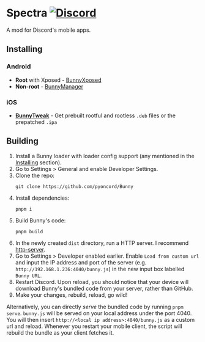 
# Spectra [![Discord](https://img.shields.io/discord/1196075698301968455?style=social&logo=discord&label=Pyoncord)](https://discord.gg/XjYgWXHb9Q)
A mod for Discord's mobile apps.

## Installing

### Android

- **Root** with Xposed - [BunnyXposed](https://github.com/pyoncord/BunnyXposed/releases/latest)
- **Non-root** - [BunnyManager](https://github.com/pyoncord/BunnyManager/releases/latest)

### iOS
- [**BunnyTweak**](https://github.com/pyoncord/BunnyTweak) - Get prebuilt rootful and rootless `.deb` files or the prepatched `.ipa `

## Building
1. Install a Bunny loader with loader config support (any mentioned in the [Installing](#installing) section).
1. Go to Settings > General and enable Developer Settings.
1. Clone the repo:
    ```
    git clone https://github.com/pyoncord/Bunny
    ```
1. Install dependencies:
    ```
    pnpm i
    ```
1. Build Bunny's code:
    ```
    pnpm build
    ```
1. In the newly created `dist` directory, run a HTTP server. I recommend [http-server](https://www.npmjs.com/package/http-server).
1. Go to Settings > Developer enabled earlier. Enable `Load from custom url` and input the IP address and port of the server (e.g. `http://192.168.1.236:4040/bunny.js`) in the new input box labelled `Bunny URL`.
1. Restart Discord. Upon reload, you should notice that your device will download Bunny's bundled code from your server, rather than GitHub.
1. Make your changes, rebuild, reload, go wild!

Alternatively, you can directly *serve* the bundled code by running `pnpm serve`. `bunny.js` will be served on your local address under the port 4040. You will then insert `http://<local ip address>:4040/bunny.js` as a custom url and reload. Whenever you restart your mobile client, the script will rebuild the bundle as your client fetches it.
